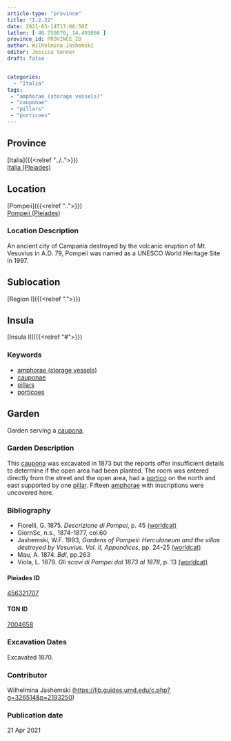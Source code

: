 ```yaml
---
article-type: "province"
title: "I.2.22"
date: 2021-03-14T17:08:50Z
latlon: [ 40.750870, 14.493866 ]
province_id: PROVINCE_ID
author: Wilhelmina Jashemski
editor: Jessica Venner
draft: false


categories:
  - "Italia"
tags:
 - "amphorae (storage vessels)"
 - "cauponae"
 - "pillars"
 - "porticoes"
---
```


## Province
[Italia]({{<relref "../..">}}) \
[Italia (Pleiades)](https://pleiades.stoa.org/places/1052)

## Location
[Pompeii]({{<relref "..">}}) \
[Pompeii (Pleiades)](https://pleiades.stoa.org/places/433032)


### Location Description
An ancient city of Campania destroyed by the volcanic eruption of Mt. Vesuvius in A.D. 79, Pompeii was named as a UNESCO World Heritage Site in 1997.

## Sublocation
[Region I]({{<relref ".">}})
## Insula
[Insula II]({{<relref "#">}})

### Keywords
- [amphorae (storage vessels)](http://vocab.getty.edu/page/aat/300148696)
- [cauponae](http://vocab.getty.edu/page/aat/300005208)
- [pillars](http://vocab.getty.edu/page/aat/300264605)
- [porticoes](http://vocab.getty.edu/page/aat/300004145)

## Garden
Garden serving a [caupona](http://vocab.getty.edu/page/aat/300005208).

### Garden Description
This [caupona](http://vocab.getty.edu/page/aat/300005208) was excavated in 1873 but the reports offer insufficient details to determine if the open area had been planted. The room was entered directly from the street and the open area, had a [portico](http://vocab.getty.edu/page/aat/300004145) on the north and east supported by one [pillar](http://vocab.getty.edu/page/aat/300264605). Fifteen [amphorae](http://vocab.getty.edu/page/aat/300148696) with inscriptions were uncovered here.

### Bibliography

* Fiorelli, G. 1875. *Descrizione di Pompei*, p. 45 [(worldcat)](https://www.worldcat.org/title/descrizione-di-pompei/oclc/9528380)    
* GiornSc, n.s., 1874-1877, col.60  
* Jashemski, W.F. 1993, *Gardens of Pompeii: Herculaneum and the villas destroyed by Vesuvius. Vol. II, Appendices*, pp. 24-25 [(worldcat)](https://www.worldcat.org/title/gardens-of-pompeii-herculaneum-and-the-villas-destroyed-by-vesuvius-volume-2-appendices/oclc/222353569)  
* Mau, A. 1874. *BdI*, pp.263  
* Viola, L. 1879. *Gli scavi di Pompei dal 1873 al 1878*, p. 13 [(worldcat)](https://www.worldcat.org/title/scavi-di-pompei-dal-1873-al-1878/oclc/254502217&referer=brief_results)  

<!--#### Periodo ID-->

<!-- [PERIODO_ID](https://pleiades.stoa.org/places/PLEIADES_ID) -->

#### Pleiades ID
[456321707](https://pleiades.stoa.org/places/456321707)

#### TGN ID
[7004658](http://vocab.getty.edu/page/tgn/7004658)

###  Excavation Dates
Excavated 1870.

### Contributor
Wilhelmina Jashemski (https://lib.guides.umd.edu/c.php?g=326514&p=2193250)


### Publication date

21 Apr 2021
<!-- Format: dd MONTH_NAME yyyy -->

<!-- DATE -->
